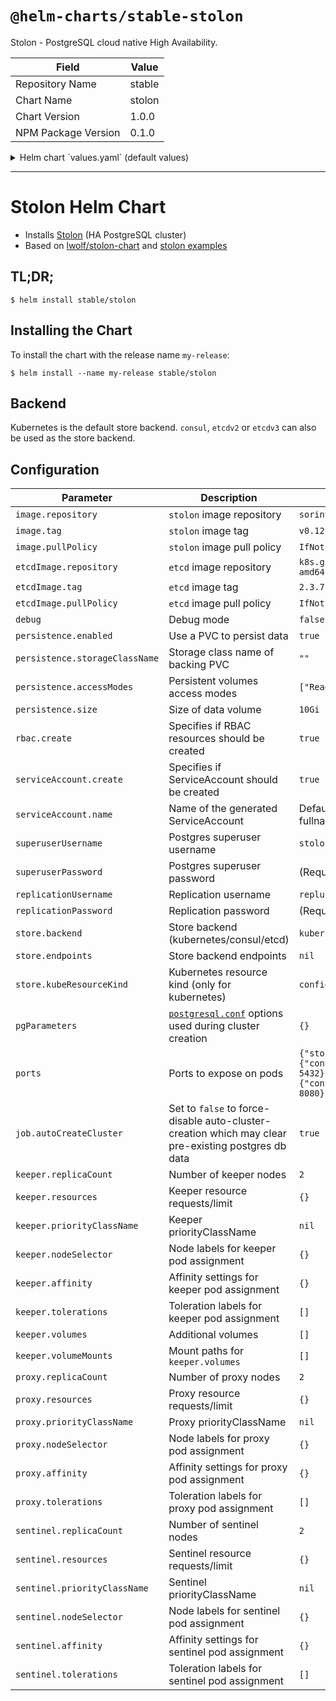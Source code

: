# `@helm-charts/stable-stolon`

Stolon - PostgreSQL cloud native High Availability.

| Field               | Value  |
| ------------------- | ------ |
| Repository Name     | stable |
| Chart Name          | stolon |
| Chart Version       | 1.0.0  |
| NPM Package Version | 0.1.0  |

<details>

<summary>Helm chart `values.yaml` (default values)</summary>

```yaml
image:
  repository: sorintlab/stolon
  tag: v0.12.0-pg10
  pullPolicy: IfNotPresent

# used by create-cluster-job when store.backend is etcd
etcdImage:
  repository: k8s.gcr.io/etcd-amd64
  tag: 2.3.7
  pullPolicy: IfNotPresent

debug: false

persistence:
  enabled: true
  ## If defined, storageClassName: <storageClass>
  ## If set to "-", storageClassName: "", which disables dynamic provisioning
  ## If undefined (the default) or set to null, no storageClassName spec is
  ##   set, choosing the default provisioner.  (gp2 on AWS, standard on
  ##   GKE, AWS & OpenStack)
  ##
  storageClassName: ''
  accessModes:
    - ReadWriteOnce
  size: 10Gi

rbac:
  create: true

serviceAccount:
  create: true
  # The name of the ServiceAccount to use. If not set and create is true, a name is generated using the fullname template
  name:

superuserUsername: 'stolon'

## password for the superuser (REQUIRED)
superuserPassword:

replicationUsername: 'repluser'

## password for the replication user (REQUIRED)
replicationPassword:

## backend could be one of the following: consul, etcdv2, etcdv3 or kubernetes
store:
  backend: kubernetes
  #  endpoints: "http://stolon-consul:8500"
  kubeResourceKind: configmap

pgParameters: {}

ports:
  stolon:
    containerPort: 5432
  metrics:
    containerPort: 8080

job:
  autoCreateCluster: true

keeper:
  replicaCount: 2
  annotations: {}
  resources: {}
  priorityClassName: ''
  service:
    type: ClusterIP
    annotations: {}
    ports:
      keeper:
        port: 5432
        targetPort: 5432
        protocol: TCP
  nodeSelector: {}
  affinity: {}
  tolerations: []
  volumes: []
  volumeMounts: []

proxy:
  replicaCount: 2
  annotations: {}
  resources: {}
  priorityClassName: ''
  service:
    type: ClusterIP
    #    loadBalancerIP: ""
    annotations: {}
    ports:
      proxy:
        port: 5432
        targetPort: 5432
        protocol: TCP
  nodeSelector: {}
  affinity: {}
  tolerations: []

sentinel:
  replicaCount: 2
  annotations: {}
  resources: {}
  priorityClassName: ''
  nodeSelector: {}
  affinity: {}
  tolerations: []
```

</details>

---

# Stolon Helm Chart

- Installs [Stolon](https://github.com/sorintlab/stolon) (HA PostgreSQL cluster)
- Based on [lwolf/stolon-chart](https://github.com/lwolf/stolon-chart) and [stolon examples](https://github.com/sorintlab/stolon/tree/master/examples/kubernetes/statefulset)

## TL;DR;

```console
$ helm install stable/stolon
```

## Installing the Chart

To install the chart with the release name `my-release`:

```console
$ helm install --name my-release stable/stolon
```

## Backend

Kubernetes is the default store backend. `consul`, `etcdv2` or `etcdv3` can also be used as the store backend.

## Configuration

| Parameter                      | Description                                                                                         | Default                                                                |
| ------------------------------ | --------------------------------------------------------------------------------------------------- | ---------------------------------------------------------------------- |
| `image.repository`             | `stolon` image repository                                                                           | `sorintlab/stolon`                                                     |
| `image.tag`                    | `stolon` image tag                                                                                  | `v0.12.0-pg10`                                                         |
| `image.pullPolicy`             | `stolon` image pull policy                                                                          | `IfNotPresent`                                                         |
| `etcdImage.repository`         | `etcd` image repository                                                                             | `k8s.gcr.io/etcd-amd64`                                                |
| `etcdImage.tag`                | `etcd` image tag                                                                                    | `2.3.7`                                                                |
| `etcdImage.pullPolicy`         | `etcd` image pull policy                                                                            | `IfNotPresent`                                                         |
| `debug`                        | Debug mode                                                                                          | `false`                                                                |
| `persistence.enabled`          | Use a PVC to persist data                                                                           | `true`                                                                 |
| `persistence.storageClassName` | Storage class name of backing PVC                                                                   | `""`                                                                   |
| `persistence.accessModes`      | Persistent volumes access modes                                                                     | `["ReadWriteOnce"]`                                                    |
| `persistence.size`             | Size of data volume                                                                                 | `10Gi`                                                                 |
| `rbac.create`                  | Specifies if RBAC resources should be created                                                       | `true`                                                                 |
| `serviceAccount.create`        | Specifies if ServiceAccount should be created                                                       | `true`                                                                 |
| `serviceAccount.name`          | Name of the generated ServiceAccount                                                                | Defaults to fullname template                                          |
| `superuserUsername`            | Postgres superuser username                                                                         | `stolon`                                                               |
| `superuserPassword`            | Postgres superuser password                                                                         | (Required)                                                             |
| `replicationUsername`          | Replication username                                                                                | `repluser`                                                             |
| `replicationPassword`          | Replication password                                                                                | (Required)                                                             |
| `store.backend`                | Store backend (kubernetes/consul/etcd)                                                              | `kubernetes`                                                           |
| `store.endpoints`              | Store backend endpoints                                                                             | `nil`                                                                  |
| `store.kubeResourceKind`       | Kubernetes resource kind (only for kubernetes)                                                      | `configmap`                                                            |
| `pgParameters`                 | [`postgresql.conf`][pgconf] options used during cluster creation                                    | `{}`                                                                   |
| `ports`                        | Ports to expose on pods                                                                             | `{"stolon":{"containerPort": 5432},"metrics":{"containerPort": 8080}}` |
| `job.autoCreateCluster`        | Set to `false` to force-disable auto-cluster-creation which may clear pre-existing postgres db data | `true`                                                                 |
| `keeper.replicaCount`          | Number of keeper nodes                                                                              | `2`                                                                    |
| `keeper.resources`             | Keeper resource requests/limit                                                                      | `{}`                                                                   |
| `keeper.priorityClassName`     | Keeper priorityClassName                                                                            | `nil`                                                                  |
| `keeper.nodeSelector`          | Node labels for keeper pod assignment                                                               | `{}`                                                                   |
| `keeper.affinity`              | Affinity settings for keeper pod assignment                                                         | `{}`                                                                   |
| `keeper.tolerations`           | Toleration labels for keeper pod assignment                                                         | `[]`                                                                   |
| `keeper.volumes`               | Additional volumes                                                                                  | `[]`                                                                   |
| `keeper.volumeMounts`          | Mount paths for `keeper.volumes`                                                                    | `[]`                                                                   |
| `proxy.replicaCount`           | Number of proxy nodes                                                                               | `2`                                                                    |
| `proxy.resources`              | Proxy resource requests/limit                                                                       | `{}`                                                                   |
| `proxy.priorityClassName`      | Proxy priorityClassName                                                                             | `nil`                                                                  |
| `proxy.nodeSelector`           | Node labels for proxy pod assignment                                                                | `{}`                                                                   |
| `proxy.affinity`               | Affinity settings for proxy pod assignment                                                          | `{}`                                                                   |
| `proxy.tolerations`            | Toleration labels for proxy pod assignment                                                          | `[]`                                                                   |
| `sentinel.replicaCount`        | Number of sentinel nodes                                                                            | `2`                                                                    |
| `sentinel.resources`           | Sentinel resource requests/limit                                                                    | `{}`                                                                   |
| `sentinel.priorityClassName`   | Sentinel priorityClassName                                                                          | `nil`                                                                  |
| `sentinel.nodeSelector`        | Node labels for sentinel pod assignment                                                             | `{}`                                                                   |
| `sentinel.affinity`            | Affinity settings for sentinel pod assignment                                                       | `{}`                                                                   |
| `sentinel.tolerations`         | Toleration labels for sentinel pod assignment                                                       | `[]`                                                                   |

[pgconf]: https://github.com/postgres/postgres/blob/master/src/backend/utils/misc/postgresql.conf.sample
